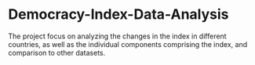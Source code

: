 # Democracy-Index-Data-Analysis
The project focus on analyzing the changes in the index in different countries, as well as the individual components comprising the index, and comparison to other datasets.
